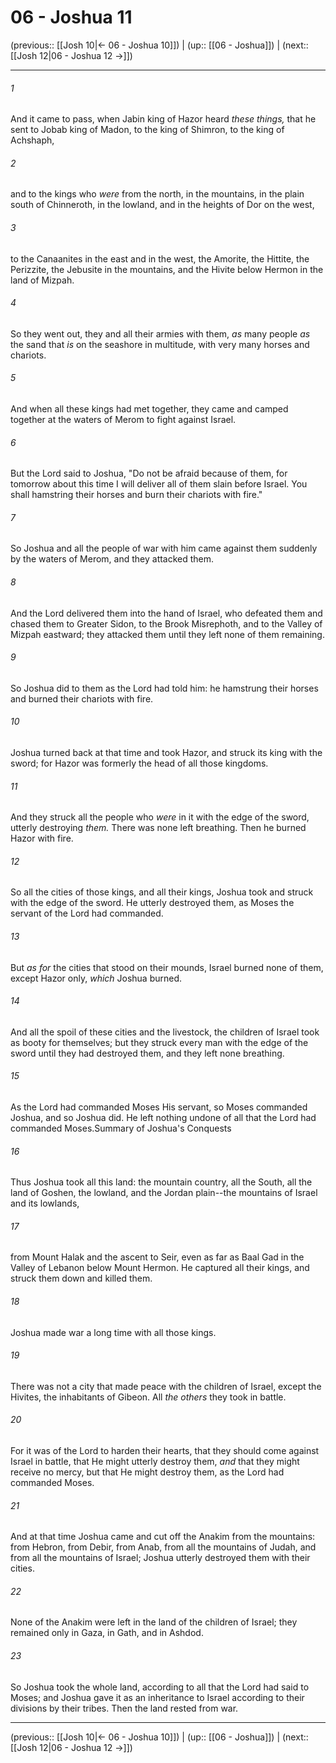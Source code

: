 # 06 - Joshua 11

(previous:: [[Josh 10|← 06 - Joshua 10]]) | (up:: [[06 - Joshua]]) | (next:: [[Josh 12|06 - Joshua 12 →]])

***


###### 1 
And it came to pass, when Jabin king of Hazor heard _these things,_ that he sent to Jobab king of Madon, to the king of Shimron, to the king of Achshaph, 

###### 2 
and to the kings who _were_ from the north, in the mountains, in the plain south of Chinneroth, in the lowland, and in the heights of Dor on the west, 

###### 3 
to the Canaanites in the east and in the west, the Amorite, the Hittite, the Perizzite, the Jebusite in the mountains, and the Hivite below Hermon in the land of Mizpah. 

###### 4 
So they went out, they and all their armies with them, _as_ many people _as_ the sand that _is_ on the seashore in multitude, with very many horses and chariots. 

###### 5 
And when all these kings had met together, they came and camped together at the waters of Merom to fight against Israel. 

###### 6 
But the Lord said to Joshua, "Do not be afraid because of them, for tomorrow about this time I will deliver all of them slain before Israel. You shall hamstring their horses and burn their chariots with fire." 

###### 7 
So Joshua and all the people of war with him came against them suddenly by the waters of Merom, and they attacked them. 

###### 8 
And the Lord delivered them into the hand of Israel, who defeated them and chased them to Greater Sidon, to the Brook Misrephoth, and to the Valley of Mizpah eastward; they attacked them until they left none of them remaining. 

###### 9 
So Joshua did to them as the Lord had told him: he hamstrung their horses and burned their chariots with fire. 

###### 10 
Joshua turned back at that time and took Hazor, and struck its king with the sword; for Hazor was formerly the head of all those kingdoms. 

###### 11 
And they struck all the people who _were_ in it with the edge of the sword, utterly destroying _them._ There was none left breathing. Then he burned Hazor with fire. 

###### 12 
So all the cities of those kings, and all their kings, Joshua took and struck with the edge of the sword. He utterly destroyed them, as Moses the servant of the Lord had commanded. 

###### 13 
But _as for_ the cities that stood on their mounds, Israel burned none of them, except Hazor only, _which_ Joshua burned. 

###### 14 
And all the spoil of these cities and the livestock, the children of Israel took as booty for themselves; but they struck every man with the edge of the sword until they had destroyed them, and they left none breathing. 

###### 15 
As the Lord had commanded Moses His servant, so Moses commanded Joshua, and so Joshua did. He left nothing undone of all that the Lord had commanded Moses.Summary of Joshua's Conquests 

###### 16 
Thus Joshua took all this land: the mountain country, all the South, all the land of Goshen, the lowland, and the Jordan plain--the mountains of Israel and its lowlands, 

###### 17 
from Mount Halak and the ascent to Seir, even as far as Baal Gad in the Valley of Lebanon below Mount Hermon. He captured all their kings, and struck them down and killed them. 

###### 18 
Joshua made war a long time with all those kings. 

###### 19 
There was not a city that made peace with the children of Israel, except the Hivites, the inhabitants of Gibeon. All _the others_ they took in battle. 

###### 20 
For it was of the Lord to harden their hearts, that they should come against Israel in battle, that He might utterly destroy them, _and_ that they might receive no mercy, but that He might destroy them, as the Lord had commanded Moses. 

###### 21 
And at that time Joshua came and cut off the Anakim from the mountains: from Hebron, from Debir, from Anab, from all the mountains of Judah, and from all the mountains of Israel; Joshua utterly destroyed them with their cities. 

###### 22 
None of the Anakim were left in the land of the children of Israel; they remained only in Gaza, in Gath, and in Ashdod. 

###### 23 
So Joshua took the whole land, according to all that the Lord had said to Moses; and Joshua gave it as an inheritance to Israel according to their divisions by their tribes. Then the land rested from war.

***

(previous:: [[Josh 10|← 06 - Joshua 10]]) | (up:: [[06 - Joshua]]) | (next:: [[Josh 12|06 - Joshua 12 →]])

